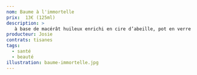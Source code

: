 ```yaml
---
nom: Baume à l'immortelle
prix:  13€ (125ml)
description: >
   à base de macérât huileux enrichi en cire d’abeille, pot en verre
producteur: Josie
contrats: tisanes
tags: 
  - santé
  - beauté
illustration: baume-immortelle.jpg
---
```


